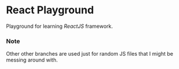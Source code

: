 # React Playground
Playground for learning *ReactJS* framework. 

### Note
Other other branches are used just for random JS files that I might be messing around with.
